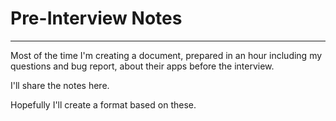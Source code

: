 # Pre-Interview Notes
---
Most of the time I'm creating a document, prepared in an hour including my questions and bug report, about their apps before the interview.

I'll share the notes here.

Hopefully I'll create a format based on these.
